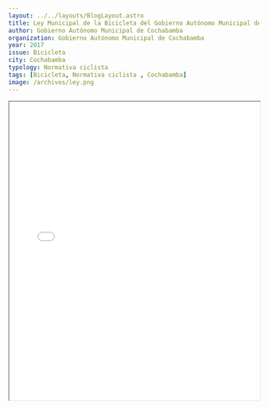 ```yaml
---
layout: ../../layouts/BlogLayout.astro
title: Ley Municipal de la Bicicleta del Gobierno Autónomo Municipal de Cochabamba
author: Gobierno Autónomo Municipal de Cochabamba
organization: Gobierno Autónomo Municipal de Cochabamba
year: 2017
issue: Bicicleta
city: Cochabamba
typology: Normativa ciclista
tags: [Bicicleta, Normativa ciclista , Cochabamba]
image: /archivos/ley.png
---
```


<iframe src="/archivos/LeyMunicipal221BicicletaCbba.pdf" width="100%" height="600px"></iframe>
